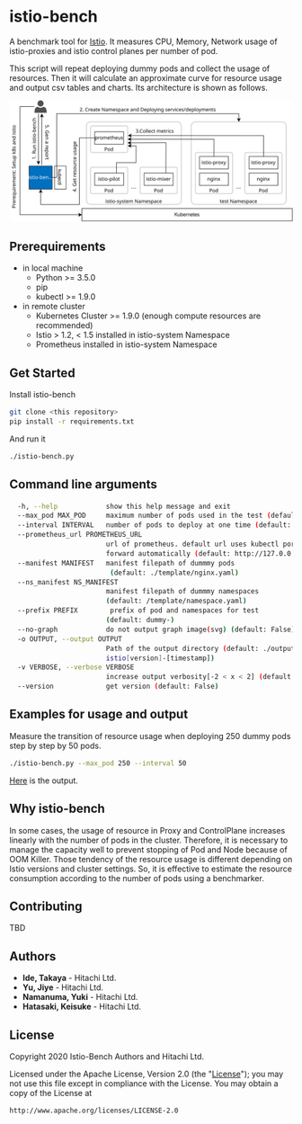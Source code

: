 # istio-bench

A benchmark tool for [Istio](https://github.com/istio/istio). It measures CPU, Memory, Network usage of istio-proxies and istio control planes per number of pod.

This script will repeat deploying dummy pods and collect the usage of resources. Then it will calculate an approximate curve for resource usage and output csv tables and charts. Its architecture is shown as follows.

![architecture](docs/images/istio-bench-arch.svg)

## Prerequirements

- in local machine
    - Python >= 3.5.0
    - pip
    - kubectl >= 1.9.0
- in remote cluster
    - Kubernetes Cluster >= 1.9.0 (enough compute resources are recommended)
    - Istio > 1.2, < 1.5 installed in istio-system Namespace
    - Prometheus installed in istio-system Namespace

## Get Started

Install istio-bench

```sh
git clone <this repository>
pip install -r requirements.txt
```

And run it

```sh
./istio-bench.py
```

## Command line arguments

```sh
  -h, --help            show this help message and exit
  --max_pod MAX_POD     maximum number of pods used in the test (default: 500)
  --interval INTERVAL   number of pods to deploy at one time (default: 100)
  --prometheus_url PROMETHEUS_URL
                        url of prometheus. default url uses kubectl port-
                        forward automatically (default: http://127.0.0.1:9090)
  --manifest MANIFEST   manifest filepath of dummmy pods
                         (default: ./template/nginx.yaml)
  --ns_manifest NS_MANIFEST
                        manifest filepath of dummmy namespaces
                        (default: /template/namespace.yaml)
  --prefix PREFIX        prefix of pod and namespaces for test
                        (default: dummy-)
  --no-graph            do not output graph image(svg) (default: False)
  -o OUTPUT, --output OUTPUT
                        Path of the output directory (default: ./output-
                        istio[version]-[timestamp])
  -v VERBOSE, --verbose VERBOSE
                        increase output verbosity[-2 < x < 2] (default: 0)
  --version             get version (default: False)
```

## Examples for usage and output

Measure the transition of resource usage when deploying 250 dummy pods step by step by 50 pods.

```sh
./istio-bench.py --max_pod 250 --interval 50
```

[Here](./output_sample/report.md) is the output.

## Why istio-bench

In some cases, the usage of resource in Proxy and ControlPlane increases linearly with the number of pods in the cluster. Therefore, it is necessary to manage the capacity well to prevent stopping of Pod and Node because of OOM Killer. Those tendency of the resource usage is different depending on Istio versions and cluster settings. So, it is effective to estimate the resource consumption according to the number of pods using a benchmarker.

## Contributing

TBD

## Authors

- **Ide, Takaya** - Hitachi Ltd.
- **Yu, Jiye** - Hitachi Ltd.
- **Namanuma, Yuki** - Hitachi Ltd.
- **Hatasaki, Keisuke** - Hitachi Ltd.

## License

Copyright 2020 Istio-Bench Authors and Hitachi Ltd.

Licensed under the Apache License, Version 2.0 (the "[License](./LICENSE)"); you may not use this file except in compliance with the License. You may obtain a copy of the License at

    http://www.apache.org/licenses/LICENSE-2.0
